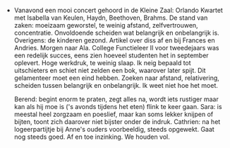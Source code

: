 - Vanavond een mooi concert gehoord in de Kleine Zaal: Orlando Kwartet met Isabella van Keulen, Haydn, Beethoven, Brahms. De stand van zaken: moeizaam geworstel, te weinig afstand, zelfvertrouwen, concentratie. Onvoldoende scheiden wat belangrijk en onbelangrijk is. Overigens: de kinderen gezond. Artikel over diss af en bij Frances en Andries. Morgen naar Ala. College Functieleer II voor tweedejaars was een redelijk succes, eens zien hoeveel studenten het in september oplevert. Hoge werkdruk, te weinig slaap. Ik neig bepaald tot uitschieters en schiet niet zelden een bok, waarover later spijt. Dit gelamenteer moet een eind hebben. Zoeken naar afstand, relativering, scheiden tussen belangrijk en onbelangrijk. Ik weet niet hoe het moet. 
  
  Berend: begint enorm te praten, zegt alles na, wordt iets rustiger maar kan als hij moe is ('s avonds tijdens het eten) flink te keer gaan. Sara: is meestal heel zorgzaam en poeslief, maar kan soms lekker knijpen of bijten, toont zich daarover niet bijster onder de indruk. Cathrien: na het logeerpartijtje bij Anne's ouders voorbeeldig, steeds opgewekt. Gaat nog steeds goed. Af en toe inzinking. We houden vol.